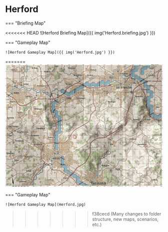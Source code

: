 # Herford

=== "Briefing Map"

<<<<<<< HEAD
    ![Herford Briefing Map]({{ img('Herford.briefing.jpg') }})

=== "Gameplay Map"

    ![Herford Gameplay Map]({{ img('Herford.jpg') }})
=======
    ![Herford Briefing Map](Herford.briefing.jpg)

=== "Gameplay Map"

    ![Herford Gameplay Map](Herford.jpg)
>>>>>>> f38cecd (Many changes to folder structure, new maps, scenarios, etc.)
